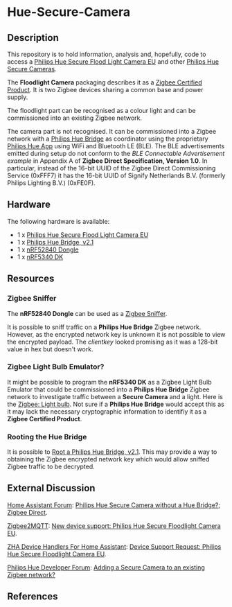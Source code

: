 # Hue-Secure-Camera
## Description
This repository is to hold information, analysis and, hopefully, code to access a [Philips Hue Secure Flood Light Camera EU](https://www.philips-hue.com/en-gb/p/hue-philips-hue-secure-flood-light-camera-eu/8720169177703) and other [Philips Hue Secure Cameras](https://www.philips-hue.com/en-gb/products/smart-security).

The **Floodlight Camera** packaging describes it as a [Zigbee Certified Product](https://zigbeealliance.org/wp-content/uploads/2021/04/07-4842-13-Zigbee-certification-policy.pdf). It is two Zigbee devices sharing a common base and power supply.

The floodlight part can be recognised as a colour light and can be commissioned into an existing Zigbee network.

The camera part is not recognised. It can be commissioned into a Zigbee network with a [Philips Hue Bridge](https://www.philips-hue.com/en-gb/p/hue-bridge/8719514342583) as coordinator using the proprietary [Philips Hue App](https://www.philips-hue.com/en-gb/explore-hue/apps/bridge) using WiFi and Bluetooth LE (BLE). The BLE advertisements emitted during setup do not conform to the _BLE Connectable Advertisement example_ in Appendix A of **Zigbee Direct Specification, Version 1.0**. In particular, instead of the 16-bit UUID of the Zigbee Direct Commissioning Service (0xFFF7) it has the 16-bit UUID of Signify Netherlands B.V. (formerly Philips Lighting B.V.) (0xFE0F).

## Hardware

The following hardware is available:
* 1 x [Philips Hue Secure Flood Light Camera EU](https://www.philips-hue.com/en-gb/p/hue-philips-hue-secure-flood-light-camera-eu/8720169177703)
* 1 x [Philips Hue Bridge, v2.1](https://www.philips-hue.com/en-gb/p/hue-bridge/8719514342583)
* 1 x [nRF52840 Dongle](https://www.nordicsemi.com/Products/Development-hardware/nrf52840-dongle)
* 1 x [nRF5340 DK](https://www.nordicsemi.com/Products/Development-hardware/nRF5340-DK)

## Resources
### Zigbee Sniffer
The **nRF52840 Dongle** can be used as a [Zigbee Sniffer](https://www.nordicsemi.com/Products/Development-tools/nRF-Sniffer-for-802154).

It is possible to sniff traffic on a **Philips Hue Bridge** Zigbee network. However, as the encrypted network key is unknown it is not possible to view the encrypted payload. The _clientkey_ looked promising as it was a 128-bit value in hex but doesn't work.
### Zigbee Light Bulb Emulator?
It might be possible to program the **nRF5340 DK** as a Zigbee Light Bulb Emulator that could be commissioned into a **Philips Hue Bridge** Zigbee network to investigate traffic between a **Secure Camera** and a light. Here is the [Zigbee: Light bulb](https://developer.nordicsemi.com/nRF_Connect_SDK/doc/latest/nrf/samples/zigbee/light_bulb/README.html).
Not sure if a **Philips Hue Bridge** would accept this as it may lack the necessary cryptographic information to identifiy it as a **Zigbee Certified Product**.
### Rooting the Hue Bridge
It is possible to [Root a Philips Hue Bridge, v2.1](https://blog.andreibanaru.ro/2018/03/27/philips-hue-2-1-enabling-wifi/). This may provide a way to obtaining the Zigbee encrypted network key which would allow sniffed Zigbee traffic to be decrypted.

## External Discussion
[Home Assistant Forum](https://community.home-assistant.io/): [Philips Hue Secure Camera without a Hue Bridge?][1]; [Zigbee Direct][2].

[Zigbee2MQTT](https://www.zigbee2mqtt.io/): [New device support: Philips Hue Secure Floodlight Camera EU](https://github.com/Koenkk/zigbee2mqtt/issues/21650).

[ZHA Device Handlers For Home Assistant](https://github.com/zigpy/zha-device-handlers): [Device Support Request: Philips Hue Secure Floodlight Camera EU](https://github.com/zigpy/zha-device-handlers/issues/3017).

[Philips Hue Developer Forum](https://developers.meethue.com/forum/): [Adding a Secure Camera to an existing Zigbee network?](https://developers.meethue.com/forum/t/adding-a-secure-camera-to-an-existing-zigbee-network/7004)

## References
[1]: https://community.home-assistant.io/t/philips-hue-secure-camera-without-a-hue-bridge/678816  "Philips Hue Secure Camera without a Hue Bridge?"
[2]: https://community.home-assistant.io/t/zigbee-direct/681653 "Zigbee Direct"
